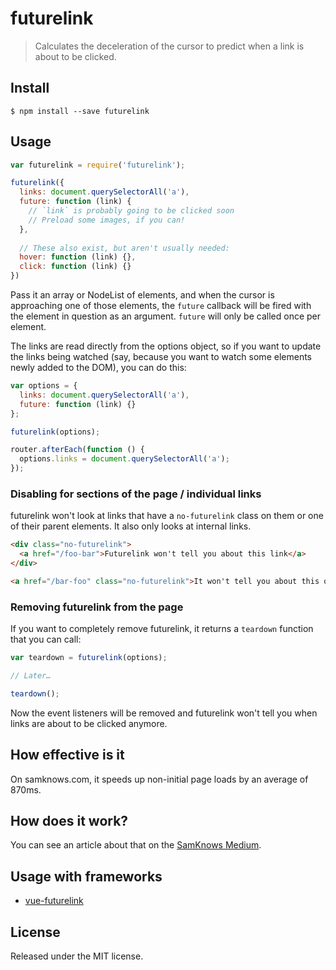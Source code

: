 # futurelink

> Calculates the deceleration of the cursor to predict when a link is about to be clicked.

## Install

```
$ npm install --save futurelink
```

## Usage

```js
var futurelink = require('futurelink');

futurelink({
  links: document.querySelectorAll('a'),
  future: function (link) {
    // `link` is probably going to be clicked soon
    // Preload some images, if you can!
  },
  
  // These also exist, but aren't usually needed:
  hover: function (link) {},
  click: function (link) {}
})
```

Pass it an array or NodeList of elements, and when the cursor is approaching one of those elements, the `future` callback will be fired with the element in question as an argument. `future` will only be called once per element.

The links are read directly from the options object, so if you want to update the links being watched (say, because you want to watch some elements newly added to the DOM), you can do this:

```js
var options = {
  links: document.querySelectorAll('a'),
  future: function (link) {}
};

futurelink(options);

router.afterEach(function () {
  options.links = document.querySelectorAll('a');
});
```

### Disabling for sections of the page / individual links

futurelink won't look at links that have a `no-futurelink` class on them or one of their parent elements. It also only looks at internal links.

```html
<div class="no-futurelink">
  <a href="/foo-bar">Futurelink won't tell you about this link</a>
</div>

<a href="/bar-foo" class="no-futurelink">It won't tell you about this one either</a>
```

### Removing futurelink from the page

If you want to completely remove futurelink, it returns a `teardown` function that you can call:

```js
var teardown = futurelink(options);

// Later…

teardown();
```

Now the event listeners will be removed and futurelink won't tell you when links are about to be clicked anymore.

## How effective is it

On samknows.com, it speeds up non-initial page loads by an average of 870ms.

## How does it work?

You can see an article about that on the [SamKnows Medium](https://blog.samknows.com/intelligent-page-preloading-with-futurelink-c1de25449dee).

## Usage with frameworks

- [vue-futurelink](https://github.com/SamKnows/vue-futurelink)

## License

Released under the MIT license.
